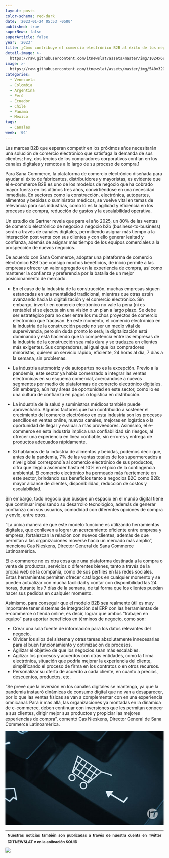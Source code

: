 ```yaml
---
layout: posts
color-schema: red-dark
date: '2023-01-24 05:53 -0500'
published: true
superNews: false
superArticle: false
year: '2023'
title: ¿Cómo contribuye el comercio electrónico B2B al éxito de los negocios?
detail-image: >-
  https://raw.githubusercontent.com/itnewslat/assets/master/img/1024x680/ecommerce-g.jpg
image: >-
  https://raw.githubusercontent.com/itnewslat/assets/master/img/540x320/ecommerce-p.jpg
categories:
  - Venezuela
  - Colombia
  - Argentina
  - Perú
  - Ecuador
  - Chile
  - Panama
  - Mexico
tags:
  - Canales
week: '04'
---
```

Las marcas B2B que esperan competir en los próximos años necesitarán una solución de comercio electrónico que satisfaga la demanda de sus clientes; hoy, dos tercios de los compradores corporativos confían en los canales digitales y remotos a lo largo de su proceso de compra.1

Para Sana Commerce, la plataforma de comercio electrónico diseñada para ayudar al éxito de fabricantes, distribuidores y mayoristas, es evidente que el e-commerce B2B es uno de los modelos de negocio que ha cobrado mayor fuerza en los últimos tres años, convirtiéndose en una necesidad inmediata. En sectores como la construcción, electrónica, autopartes, alimentos y bebidas o suministros médicos, se vuelve vital en temas de relevancia para sus industrias, como lo es la agilidad y eficiencia en los procesos de compra, reducción de gastos y la escalabilidad operativa.

Un estudio de Gartner revela que para el año 2025, un 80% de las ventas de comercio electrónico de negocio a negocio b2b (business-to-business) serán a través de canales digitales, permitiendo asignar más tiempo a la interacción post venta con sus clientes y con ello generar lealtad y confianza, además de asignar más tiempo de los equipos comerciales a la prospección de nuevos negocios.

De acuerdo con Sana Commerce, adoptar una plataforma de comercio electrónico B2B trae consigo muchos beneficios, de inicio permite a las empresas ofrecer un valor agregado en la experiencia de compra, así como mantener la confianza y preferencia por la batalla de un mejor posicionamiento de mercado.

- En el caso de la industria de la construcción, muchas empresas siguen estancadas en una mentalidad tradicional, mientras que otras están avanzando hacia la digitalización y el comercio electrónico. Sin embargo, invertir en comercio electrónico no vale la pena (ni es rentable) si se ejecuta sin una visión o un plan a largo plazo. Se debe ser estratégico para no caer entre los muchos proyectos de comercio electrónico que fracasan. En este momento, el comercio electrónico en la industria de la construcción puede no ser un medio vital de supervivencia, pero sin duda pronto lo será; la digitalización está dominando y está haciendo que la competencia entre las empresas de la industria de la construcción sea más dura y se traduzca en clientes más exigentes. Sus compradores, al igual que los compradores minoristas, quieren un servicio rápido, eficiente, 24 horas al día, 7 días a la semana, sin problemas.
 
- La industria automotriz y de autopartes no es la excepción. Previo a la pandemia, este sector ya había comenzado a integrar las ventas electrónicas en su esquema comercial, acercándose a nuevos segmentos por medio de plataformas de comercio electrónico digitales. Sin embargo, aún hay áreas de oportunidad en este sector, como lo es una cultura de confianza en pagos o logística en distribución.

- La industria de la salud y suministros médicos también puede aprovecharlo. Algunos factores que han contribuido a sostener el crecimiento del comercio electrónico en esta industria son los procesos sencillos en ventas online, nuevos canales, mejoras en logística o la oportunidad de llegar y evaluar a más proveedores. Asimismo, el e-commerce en esta industria implica una confiabilidad sin riesgos, al ofrecer una experiencia en línea confiable, sin errores y entrega de productos adecuados rápidamente.

- Si hablamos de la industria de alimentos y bebidas, podemos decir que, antes de la pandemia, 7% de las ventas totales de los supermercados a nivel global correspondía al comercio electrónico de sus productos, cifra que llegó a ascender hasta el 10% en el pico de la contingencia ambiental. El comercio electrónico ha permeado más fuertemente en este sector, brindando sus beneficios tanto a negocios B2C como B2B: mayor alcance de clientes, disponibilidad, reducción de costos y escalabilidad.

 
Sin embargo, todo negocio que busque un espacio en el mundo digital tiene que continuar impulsando su desarrollo tecnológico, además de generar confianza con sus usuarios, comodidad con diferentes opciones de compra y envío, entre otros.

“La única manera de que este modelo funcione es utilizando herramientas digitales, que conlleven a lograr un acercamiento eficiente entre empresa y empresa, fortalezcan la relación con nuevos clientes, además de que permitan a las organizaciones moverse hacia un mercado más amplio”, menciona Cas Nieskens, Director General de Sana Commerce Latinoamérica.

El e-commerce no es otra cosa que una plataforma destinada a la compra o venta de productos, servicios o diferentes bienes, tanto a través de la propia web de la compañía, como de sus perfiles en las redes sociales. Estas herramientas permiten ofrecer catálogos en cualquier momento y se pueden actualizar con mucha facilidad y contar con disponibilidad las 24 horas, durante los 7 días de la semana, de tal forma que los clientes puedan hacer sus pedidos en cualquier momento.

Asimismo, para conseguir que el modelo B2B sea realmente útil es muy importante tener sistemas de integración del ERP con las herramientas de e-commerce o tienda online, es decir, lograr que ambos “trabajen en equipo” para aportar beneficios en términos de negocio, como son:


- Crear una sola fuente de información para los datos relevantes del negocio.
- Olvidar los silos del sistema y otras tareas absolutamente innecesarias para el buen funcionamiento y optimización de procesos.
- Agilizar el objetivo de que los negocios sean más escalables.
- Agilizar los procesos y acuerdos con otras entidades, como la firma electrónica, situación que podría mejorar la experiencia del cliente, simplificando el proceso de firma en los contratos o en otros recursos.
- Personalizar su oferta de acuerdo a cada cliente, en cuanto a precios, descuentos, productos, etc.

“Se prevé que la inversión en los canales digitales se mantenga, ya que la pandemia instauró dinámicas de consumo digital que no van a desaparecer, por lo que las ventas físicas se van a complementar con en una experiencia omnicanal. Para ir más allá, las organizaciones ya montadas en la dinámica de e-commerce, deben continuar con inversiones que les permitan conocer a sus clientes, dirigir mejor sus productos y propiciar las mejores experiencias de compra”, comentó Cas Nieskens, Director General de Sana Commerce Latinoamérica.

![](https://raw.githubusercontent.com/itnewslat/assets/master/img/540x320/ecommerce-p.jpg)

<table style="height: 42px;" width="569">
<tbody>
<tr>
<td style="text-align: justify;"><sub><strong>Nuestras noticias también son publicadas a través de nuestra cuenta en Twitter <a href="https://twitter.com/itnewslat?lang=es">@ITNEWSLAT</a> y en la aplicación <a href="https://squidapp.co/en/">SQUID</a></strong></sub></td>
</tr>
</tbody>
</table>

<img src="https://tracker.metricool.com/c3po.jpg?hash=56f88a41e39ab42c063cc51676587a04"/>